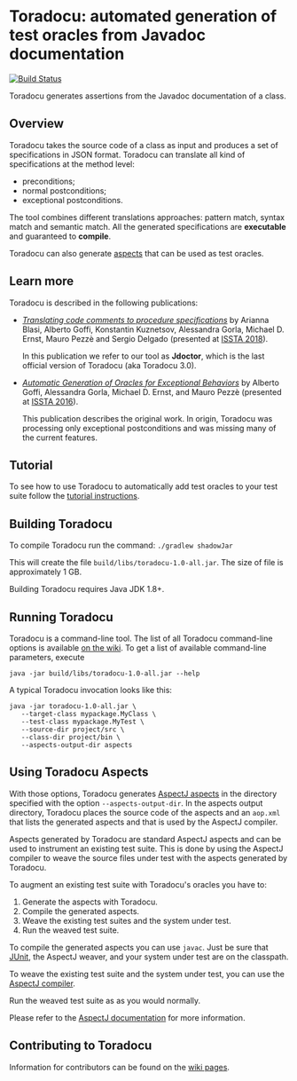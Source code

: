 # Toradocu: automated generation of test oracles from Javadoc documentation
[![Build Status](https://travis-ci.org/albertogoffi/toradocu.svg?branch=master)](https://travis-ci.org/albertogoffi/toradocu)

Toradocu generates assertions from the Javadoc documentation of a
class. 

## Overview

Toradocu takes the source code of a class as input and produces a set of specifications in JSON format. Toradocu can translate all kind of specifications at the method level:
- preconditions;
- normal postconditions;
- exceptional postconditions.

The tool combines different translations approaches: pattern match, syntax match and semantic match. All the generated specifications are **executable** and guaranteed to **compile**.

Toradocu can also generate [aspects](https://eclipse.org/aspectj/) that can be used as test oracles.

## Learn more

Toradocu is described in the following publications:

- [*Translating code comments to procedure specifications*](https://dl.acm.org/ft_gateway.cfm?id=3213872&ftid=1987515&dwn=1&CFID=56504352&CFTOKEN=8f0fbc83ebb920e6-2DEDE6B3-EB69-D16A-9DAEFEFB3A198929)
by Arianna Blasi, Alberto Goffi, Konstantin Kuznetsov, Alessandra Gorla, Michael D. Ernst, Mauro Pezzè and Sergio Delgado (presented
at [ISSTA 2018](https://conf.researchr.org/home/issta-2018)).

	In this publication we refer to our tool as **Jdoctor**, which is the last official version of Toradocu (aka Toradocu 3.0).

- [*Automatic Generation of Oracles for Exceptional Behaviors*](http://star.inf.usi.ch/star/papers/16-issta-toradocu.pdf)
by Alberto Goffi, Alessandra Gorla, Michael D. Ernst, and Mauro Pezzè (presented
at [ISSTA 2016](https://issta2016.cispa.saarland)).

	This publication describes the original work. In origin, Toradocu was processing only exceptional postconditions and was missing many of the current features.

## Tutorial
To see how to use Toradocu to automatically add test oracles to your test suite
follow the [tutorial instructions](tutorial/README.md).

## Building Toradocu
To compile Toradocu run the command: `./gradlew shadowJar`

This will create the file
`build/libs/toradocu-1.0-all.jar`. The size of file is approximately 1 GB.

Building Toradocu requires Java JDK 1.8+.


## Running Toradocu
Toradocu is a command-line tool. The list of all Toradocu command-line options is available [on the wiki](https://github.com/albertogoffi/toradocu/wiki/Command-Line-Options).
To get a list of available command-line parameters, execute

    java -jar build/libs/toradocu-1.0-all.jar --help

A typical Toradocu invocation looks like this:

    java -jar toradocu-1.0-all.jar \
       --target-class mypackage.MyClass \
	   --test-class mypackage.MyTest \
	   --source-dir project/src \
	   --class-dir project/bin \
       --aspects-output-dir aspects


## Using Toradocu Aspects
With those options, Toradocu generates [AspectJ aspects](https://eclipse.org/aspectj/) in the
directory specified with the option `--aspects-output-dir`. In the aspects output directory,
Toradocu places the source code of the aspects and an `aop.xml` that lists the generated aspects
and that is used by the AspectJ compiler.

Aspects generated by Toradocu are standard AspectJ aspects and can be used to instrument an
existing test suite. This is done by using the AspectJ compiler to weave the source files
under test with the aspects generated by Toradocu.

To augment an existing test suite with Toradocu's oracles you have to:

1. Generate the aspects with Toradocu.
2. Compile the generated aspects.
3. Weave the existing test suites and the system under test.
4. Run the weaved test suite.

To compile the generated aspects you can use `javac`. Just be sure that
[JUnit](http://junit.org/junit4/), the AspectJ weaver, and your system under
test are on the classpath.

To weave the existing test suite and the system under test, you can use the
[AspectJ compiler](https://eclipse.org/aspectj/doc/next/devguide/ajc-ref.html).

Run the weaved test suite as as you would normally.

Please refer to the [AspectJ documentation](https://eclipse.org/aspectj/doc/released/devguide/ajc-ref.html)
for more information.


## Contributing to Toradocu
Information for contributors can be found on the [wiki pages](https://github.com/albertogoffi/toradocu/wiki/Developer-Notes).
